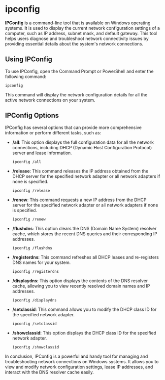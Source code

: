 # ipconfig

**IPConfig** is a command-line tool that is available on Windows operating systems. It is used to display the current network configuration settings of a computer, such as IP address, subnet mask, and default gateway. This tool helps users diagnose and troubleshoot network connectivity issues by providing essential details about the system's network connections.

## Using IPConfig

To use IPConfig, open the Command Prompt or PowerShell and enter the following command:

```
ipconfig
```

This command will display the network configuration details for all the active network connections on your system.

## IPConfig Options

IPConfig has several options that can provide more comprehensive information or perform different tasks, such as:

- **/all**: This option displays the full configuration data for all the network connections, including DHCP (Dynamic Host Configuration Protocol) server and lease information.

  ```
  ipconfig /all
  ```

- **/release**: This command releases the IP address obtained from the DHCP server for the specified network adapter or all network adapters if none is specified.

  ```
  ipconfig /release
  ```

- **/renew**: This command requests a new IP address from the DHCP server for the specified network adapter or all network adapters if none is specified.

  ```
  ipconfig /renew
  ```

- **/flushdns**: This option clears the DNS (Domain Name System) resolver cache, which stores the recent DNS queries and their corresponding IP addresses.

  ```
  ipconfig /flushdns
  ```

- **/registerdns**: This command refreshes all DHCP leases and re-registers DNS names for your system.

  ```
  ipconfig /registerdns
  ```

- **/displaydns**: This option displays the contents of the DNS resolver cache, allowing you to view recently resolved domain names and IP addresses.

  ```
  ipconfig /displaydns
  ```

- **/setclassid**: This command allows you to modify the DHCP class ID for the specified network adapter.

  ```
  ipconfig /setclassid
  ```

- **/showclassid**: This option displays the DHCP class ID for the specified network adapter.

  ```
  ipconfig /showclassid
  ```

In conclusion, IPConfig is a powerful and handy tool for managing and troubleshooting network connections on Windows systems. It allows you to view and modify network configuration settings, lease IP addresses, and interact with the DNS resolver cache easily.
